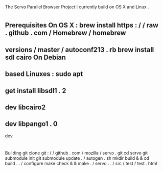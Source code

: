 #
#
The
Servo
Parallel
Browser
Project
I
currently
build
on
OS
X
and
Linux
.
#
#
#
Prerequisites
On
OS
X
:
brew
install
https
:
/
/
raw
.
github
.
com
/
Homebrew
/
homebrew
-
versions
/
master
/
autoconf213
.
rb
brew
install
sdl
cairo
On
Debian
-
based
Linuxes
:
sudo
apt
-
get
install
libsdl1
.
2
-
dev
libcairo2
-
dev
libpango1
.
0
-
dev
#
#
#
Building
git
clone
git
:
/
/
github
.
com
/
mozilla
/
servo
.
git
cd
servo
git
submodule
init
git
submodule
update
.
/
autogen
.
sh
mkdir
build
&
&
cd
build
.
.
/
configure
make
check
&
&
make
.
/
servo
.
.
/
src
/
test
/
test
.
html
